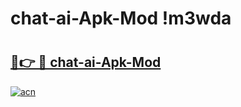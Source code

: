 # chat-ai-Apk-Mod !m3wda

# <h2><a href="https://6lzgy8.esa.edu.pl?title=chat-ai-Apk-Mod&ref=m3wda">🔗👉 🔴 chat-ai-Apk-Mod</a></h2>

[![acn](https://github.com/user-attachments/assets/0f9c940e-d8b0-45ae-aac7-cd30a18b3e1c)](https://6lzgy8.esa.edu.pl?title=chat-ai-Apk-Mod&ref=m3wda)

